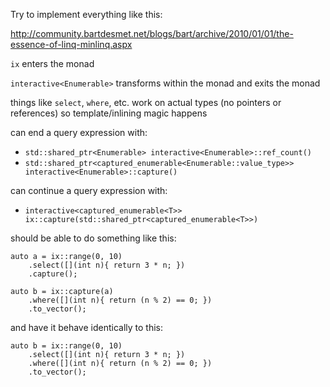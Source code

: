 Try to implement everything like this:

http://community.bartdesmet.net/blogs/bart/archive/2010/01/01/the-essence-of-linq-minlinq.aspx


`ix` enters the monad

`interactive<Enumerable>` transforms within the monad and exits the monad

things like `select`, `where`, etc. work on actual types (no pointers or references) so template/inlining magic happens

can end a query expression with:
- `std::shared_ptr<Enumerable> interactive<Enumerable>::ref_count()`
- `std::shared_ptr<captured_enumerable<Enumerable::value_type>> interactive<Enumerable>::capture()`

can continue a query expression with:
- `interactive<captured_enumerable<T>> ix::capture(std::shared_ptr<captured_enumerable<T>>)`

should be able to do something like this:

    auto a = ix::range(0, 10)
        .select([](int n){ return 3 * n; })
        .capture();
    
    auto b = ix::capture(a)
        .where([](int n){ return (n % 2) == 0; })
        .to_vector();
    
and have it behave identically to this:

    auto b = ix::range(0, 10)
        .select([](int n){ return 3 * n; })
        .where([](int n){ return (n % 2) == 0; })
        .to_vector();
